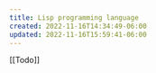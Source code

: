 ```yaml
---
title: Lisp programming language
created: 2022-11-16T14:34:49-06:00
updated: 2022-11-16T15:59:41-06:00
---
```


[[Todo]]